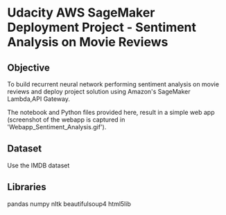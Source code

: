 # Udacity AWS SageMaker Deployment Project - Sentiment Analysis on Movie Reviews

## Objective

To build recurrent neural network performing sentiment analysis on movie reviews and deploy project solution using Amazon's SageMaker Lambda,API Gateway.

The notebook and Python files provided here, result in a simple web app (screenshot of the webapp is captured in 'Webapp_Sentiment_Analysis.gif'). 

## Dataset
Use the IMDB dataset

## Libraries  
 pandas
 numpy
 nltk
 beautifulsoup4
 html5lib	